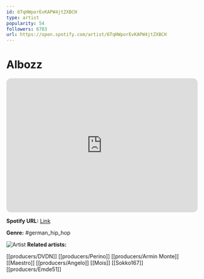 ```yaml
---
id: 6TqHWporEvKAPW4jtZXBCH
type: artist
popularity: 54
followers: 6703
url: https://open.spotify.com/artist/6TqHWporEvKAPW4jtZXBCH
---
```

# Albozz

<iframe style="border-radius:12px" src="https://open.spotify.com/embed/artist/6TqHWporEvKAPW4jtZXBCH" width="100%" height="352" frameBorder="0" allowfullscreen="" allow="autoplay; clipboard-write; encrypted-media; fullscreen; picture-in-picture" loading="lazy"></iframe>

**Spotify URL:** [Link](https://open.spotify.com/artist/6TqHWporEvKAPW4jtZXBCH)

**Genre:**  #german_hip_hop

![Artist](https://i.scdn.co/image/ab6761610000e5eb9d38e6350be72ddb07f69fef)
**Related artists:**

[[producers/DVDN]]
[[producers/Perino]]
[[producers/Armin Monte]]
[[Maestro]]
[[producers/Angelo]]
[[Mois]]
[[Sokko167]]
[[producers/Emde51]]
